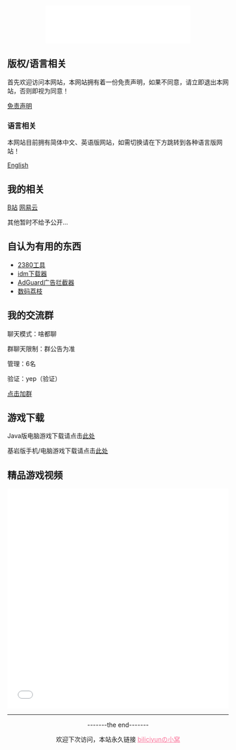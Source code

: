
<html lang="zh-CN">  
<head>  
<meta charset="UTF-8">  
<meta name="viewport" content="width=device-width, initial-scale=1.0">  
<title>biliciyunの小窝</title>  
<style>  
    .center-iframe {  
        display: block;  
        margin: 0 auto;  
    }  
</style>  
</head>  
<body>  
  
<div>  
<div align="center">
    <iframe frameborder="no" border="0" marginwidth="0" marginheight="0" width=330 height=86 src="//music.163.com/outchain/player?type=2&id=2155423468&auto=1&height=66">
    </iframe>
</div>  
  
<h2>版权/语言相关</h2>  
<p>首先欢迎访问本网站，本网站拥有着一份免责声明，如果不同意，请立即退出本网站，否则即视为同意！</p>  
<a href="http://biliciyun.github.io/bqsm">免责声明</a>  
  
<h3>语言相关</h3>  
<p>本网站目前拥有简体中文、英语版网站，如需切换请在下方跳转到各种语言版网站！</p>  
<a href="https://biliciyun.github.io/En/index-En">English</a>  
  
<h2>我的相关</h2>  
<a href="https://space.bilibili.com/2066547841?spm_id_from=333.1007.0.0">B站</a>  
<a href="http://music.163.com/m/user/home?id=4055772206">网易云</a>  
<p>其他暂时不给予公开...</p>  
  
<h2>自认为有用的东西</h2>  
<ul>  
    <li><a href="https://biliciyun.github.io/2380download">2380工具</a></li>  
    <li><a href="http://biliciyun.github.io/idm-smlz">idm下载器</a></li>  
    <li><a href="http://biliciyun.github.io/AdGuard-smlz">AdGuard广告拦截器</a></li>  
    <li><a href="http://biliciyun.github.io/smlz">数码荔枝</a></li>  
</ul>  
  
<h2>我的交流群</h2>  
<p>聊天模式：啥都聊</p>  
<p>群聊天限制：群公告为准</p>  
<p>管理：6名</p>  
<p>验证：yep（验证）</p>  
<a href="http://qm.qq.com/cgi-bin/qm/qr?_wv=1027&k=XzzCqUBn2EQe_-48ZSXwzkzFr3apw71H&authKey=IYfq%2FyblSI6du5nt6ggqU%2Fzjk%2FKDK%2BnrdhhKeGHZYCGhoGmVce27kh2m2jfWcOL3&noverify=0&group_code=748625855">点击加群</a>  
  
<h2>游戏下载</h2>  
<p>Java版电脑游戏下载请点击<a href="http://biliciyun.github.io/javagame">此处</a></p>  
<p>基岩版手机/电脑游戏下载请点击<a href="http://biliciyun.github.io/jygame">此处</a></p>  
  
<h2>精品游戏视频</h2>  
<div align="center">
  <iframe src="//player.bilibili.com/player.html?bvid=BV15H4y1g7ZL&cid=137649199&page=1" allowfullscreen="allowfullscreen" width="100%" height="500" scrolling="no" frameborder="0" sandbox="allow-top-navigation allow-same-origin allow-forms allow-scripts"></iframe>
</div> 
  
<hr>  
<p style="text-align: center;">-------the end-------</p>  
<p style="text-align: center;">欢迎下次访问，本站永久链接 <a href="https://biliciyun.github.io" style="color: #FB7299">biliciyunの小窝</a>